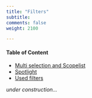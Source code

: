 ```yaml
---
title: "Filters"
subtitle: 
comments: false
weight: 2100

---
```


#### Table of Content
- [Multi selection and Scopelist](#multi-selection-and-scopelist)
- [Spotlight](#spotlight)
- [Used filters](#used-filters)

*under construction...*

